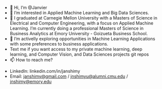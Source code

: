 - 👋 Hi, I’m @Janvier
- 👀 I’m interested in Applied Machine Learning and Big Data Sciences.
- 🌱 I graduated at Carnegie Mellon University with a Masters of Science in Electrical and Computer Engineering, with a focus on Applied Machine Learning.
      I’m currently doing a professional Masters of Science in Business Analytics at Emory University - Goizueta Business School.
- 💞️ I’m activelly exploring opportunities in Machine Learning Applications with some preferences to business applications.
-  Text me if you want access to my private machine learning, deep learning, and Computer Vision, and Data Sciences projects git repos 
- 📫 How to reach me? 
* LinkedIn: linkedin.com/in/janshimy
* Email: janshimy@gmail.com / jnshimyu@alumni.cmu.edu / jnshimy@emory.edu

<!---
janshimy/janshimy is a ✨ special ✨ repository because its `README.md` (this file) appears on your GitHub profile.
You can click the Preview link to take a look at your changes.
--->
